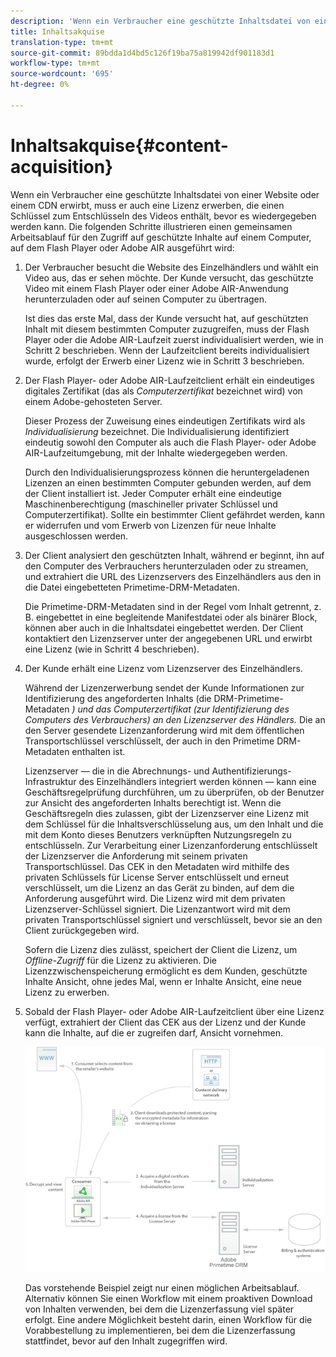 ```yaml
---
description: 'Wenn ein Verbraucher eine geschützte Inhaltsdatei von einer Website oder einem CDN erwirbt, muss er auch eine Lizenz erwerben, die einen Schlüssel zum Entschlüsseln des Videos enthält, bevor es wiedergegeben werden kann. Die folgenden Schritte illustrieren einen gemeinsamen Arbeitsablauf für den Zugriff auf geschützte Inhalte durch einen Computer, auf dem Flash Player oder Adobe AIR ausgeführt wird '
title: Inhaltsakquise
translation-type: tm+mt
source-git-commit: 89bdda1d4bd5c126f19ba75a819942df901183d1
workflow-type: tm+mt
source-wordcount: '695'
ht-degree: 0%

---
```



# Inhaltsakquise{#content-acquisition}

Wenn ein Verbraucher eine geschützte Inhaltsdatei von einer Website oder einem CDN erwirbt, muss er auch eine Lizenz erwerben, die einen Schlüssel zum Entschlüsseln des Videos enthält, bevor es wiedergegeben werden kann. Die folgenden Schritte illustrieren einen gemeinsamen Arbeitsablauf für den Zugriff auf geschützte Inhalte auf einem Computer, auf dem Flash Player oder Adobe AIR ausgeführt wird:

1. Der Verbraucher besucht die Website des Einzelhändlers und wählt ein Video aus, das er sehen möchte. Der Kunde versucht, das geschützte Video mit einem Flash Player oder einer Adobe AIR-Anwendung herunterzuladen oder auf seinen Computer zu übertragen.

   Ist dies das erste Mal, dass der Kunde versucht hat, auf geschützten Inhalt mit diesem bestimmten Computer zuzugreifen, muss der Flash Player oder die Adobe AIR-Laufzeit zuerst individualisiert werden, wie in Schritt 2 beschrieben. Wenn der Laufzeitclient bereits individualisiert wurde, erfolgt der Erwerb einer Lizenz wie in Schritt 3 beschrieben.

1. Der Flash Player- oder Adobe AIR-Laufzeitclient erhält ein eindeutiges digitales Zertifikat (das als *Computerzertifikat* bezeichnet wird) von einem Adobe-gehosteten Server.

   Dieser Prozess der Zuweisung eines eindeutigen Zertifikats wird als *Individualisierung* bezeichnet. Die Individualisierung identifiziert eindeutig sowohl den Computer als auch die Flash Player- oder Adobe AIR-Laufzeitumgebung, mit der Inhalte wiedergegeben werden.

   Durch den Individualisierungsprozess können die heruntergeladenen Lizenzen an einen bestimmten Computer gebunden werden, auf dem der Client installiert ist. Jeder Computer erhält eine eindeutige Maschinenberechtigung (maschineller privater Schlüssel und Computerzertifikat). Sollte ein bestimmter Client gefährdet werden, kann er widerrufen und vom Erwerb von Lizenzen für neue Inhalte ausgeschlossen werden.

1. Der Client analysiert den geschützten Inhalt, während er beginnt, ihn auf den Computer des Verbrauchers herunterzuladen oder zu streamen, und extrahiert die URL des Lizenzservers des Einzelhändlers aus den in die Datei eingebetteten Primetime-DRM-Metadaten.

   Die Primetime-DRM-Metadaten sind in der Regel vom Inhalt getrennt, z. B. eingebettet in eine begleitende Manifestdatei oder als binärer Block, können aber auch in die Inhaltsdatei eingebettet werden. Der Client kontaktiert den Lizenzserver unter der angegebenen URL und erwirbt eine Lizenz (wie in Schritt 4 beschrieben).
1. Der Kunde erhält eine Lizenz vom Lizenzserver des Einzelhändlers.

   Während der Lizenzerwerbung sendet der Kunde Informationen zur Identifizierung des angeforderten Inhalts (die DRM-Primetime-Metadaten *) und das Computerzertifikat (zur Identifizierung des Computers des Verbrauchers) an den Lizenzserver des Händlers.* Die an den Server gesendete Lizenzanforderung wird mit dem öffentlichen Transportschlüssel verschlüsselt, der auch in den Primetime DRM-Metadaten enthalten ist.

   Lizenzserver — die in die Abrechnungs- und Authentifizierungs-Infrastruktur des Einzelhändlers integriert werden können — kann eine Geschäftsregelprüfung durchführen, um zu überprüfen, ob der Benutzer zur Ansicht des angeforderten Inhalts berechtigt ist. Wenn die Geschäftsregeln dies zulassen, gibt der Lizenzserver eine Lizenz mit dem Schlüssel für die Inhaltsverschlüsselung aus, um den Inhalt und die mit dem Konto dieses Benutzers verknüpften Nutzungsregeln zu entschlüsseln. Zur Verarbeitung einer Lizenzanforderung entschlüsselt der Lizenzserver die Anforderung mit seinem privaten Transportschlüssel. Das CEK in den Metadaten wird mithilfe des privaten Schlüssels für License Server entschlüsselt und erneut verschlüsselt, um die Lizenz an das Gerät zu binden, auf dem die Anforderung ausgeführt wird. Die Lizenz wird mit dem privaten Lizenzserver-Schlüssel signiert. Die Lizenzantwort wird mit dem privaten Transportschlüssel signiert und verschlüsselt, bevor sie an den Client zurückgegeben wird.

   Sofern die Lizenz dies zulässt, speichert der Client die Lizenz, um *Offline-Zugriff* für die Lizenz zu aktivieren. Die Lizenzzwischenspeicherung ermöglicht es dem Kunden, geschützte Inhalte Ansicht, ohne jedes Mal, wenn er Inhalte Ansicht, eine neue Lizenz zu erwerben.

1. Sobald der Flash Player- oder Adobe AIR-Laufzeitclient über eine Lizenz verfügt, extrahiert der Client das CEK aus der Lizenz und der Kunde kann die Inhalte, auf die er zugreifen darf, Ansicht vornehmen.

   <!--<a id="fig_s43_gc2_44"></a>-->

   ![](assets/FMRMS_fig01_web.png)

   Das vorstehende Beispiel zeigt nur einen möglichen Arbeitsablauf. Alternativ können Sie einen Workflow mit einem proaktiven Download von Inhalten verwenden, bei dem die Lizenzerfassung viel später erfolgt. Eine andere Möglichkeit besteht darin, einen Workflow für die Vorabbestellung zu implementieren, bei dem die Lizenzerfassung stattfindet, bevor auf den Inhalt zugegriffen wird.

